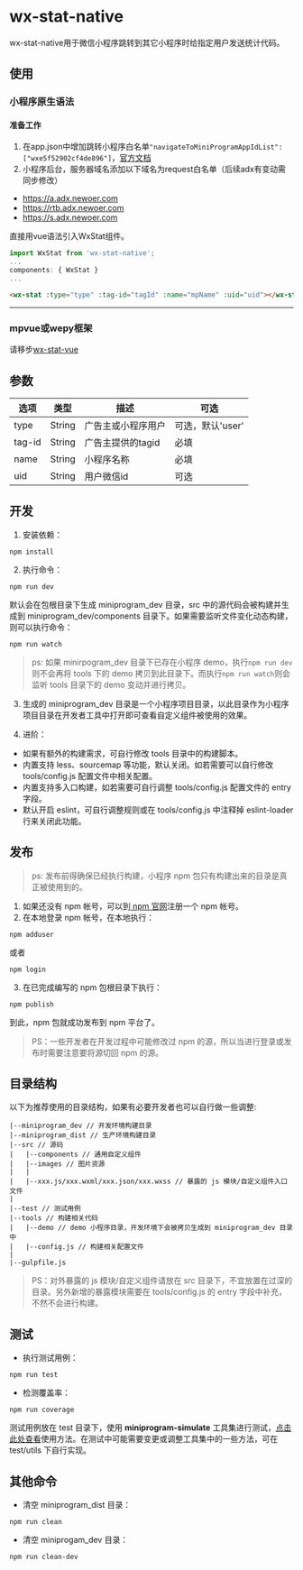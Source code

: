 # wx-stat-native
wx-stat-native用于微信小程序跳转到其它小程序时给指定用户发送统计代码。

## 使用

### 小程序原生语法

#### 准备工作
1. 在app.json中增加跳转小程序白名单`"navigateToMiniProgramAppIdList": ["wxe5f52902cf4de896"]`，[官方文档](https://developers.weixin.qq.com/miniprogram/dev/framework/config.html)
2. 小程序后台，服务器域名添加以下域名为request白名单（后续adx有变动需同步修改）
  - https://a.adx.newoer.com
  - https://rtb.adx.newoer.com
  - https://s.adx.newoer.com

直接用vue语法引入WxStat组件。

```JavaScript
import WxStat from 'wx-stat-native';
...
components: { WxStat }
...
```

```html
<wx-stat :type="type" :tag-id="tagId" :name="mpName" :uid="uid"></wx-stat>
```
****


### mpvue或wepy框架
请移步[wx-stat-vue](https://github.com/natee/wx-stat-vue)


## 参数

| 选项 | 类型 | 描述 | 可选 |
| ----- | ---- | ----- | ---- |
| type | String | 广告主或小程序用户 | 可选，默认'user' |
| tag-id | String | 广告主提供的tagid | 必填 |
| name | String | 小程序名称 | 必填 |
| uid | String | 用户微信id | 可选 |

## 开发

1. 安装依赖：

```
npm install
```

2. 执行命令：

```
npm run dev
```

默认会在包根目录下生成 miniprogram\_dev 目录，src 中的源代码会被构建并生成到 miniprogram\_dev/components 目录下。如果需要监听文件变化动态构建，则可以执行命令：

```
npm run watch
```

> ps: 如果 minirpogram\_dev 目录下已存在小程序 demo，执行`npm run dev`则不会再将 tools 下的 demo 拷贝到此目录下。而执行`npm run watch`则会监听 tools 目录下的 demo 变动并进行拷贝。

3. 生成的 miniprogram\_dev 目录是一个小程序项目目录，以此目录作为小程序项目目录在开发者工具中打开即可查看自定义组件被使用的效果。

4. 进阶：

* 如果有额外的构建需求，可自行修改 tools 目录中的构建脚本。
* 内置支持 less、sourcemap 等功能，默认关闭。如若需要可以自行修改 tools/config.js 配置文件中相关配置。
* 内置支持多入口构建，如若需要可自行调整 tools/config.js 配置文件的 entry 字段。
* 默认开启 eslint，可自行调整规则或在 tools/config.js 中注释掉 eslint-loader 行来关闭此功能。

## 发布

> ps: 发布前得确保已经执行构建，小程序 npm 包只有构建出来的目录是真正被使用到的。

1. 如果还没有 npm 帐号，可以到[ npm 官网](https://www.npmjs.com/)注册一个 npm 帐号。
2. 在本地登录 npm 帐号，在本地执行：

```
npm adduser
```

或者

```
npm login
```

3. 在已完成编写的 npm 包根目录下执行：

```
npm publish
```

到此，npm 包就成功发布到 npm 平台了。

> PS：一些开发者在开发过程中可能修改过 npm 的源，所以当进行登录或发布时需要注意要将源切回 npm 的源。

## 目录结构

以下为推荐使用的目录结构，如果有必要开发者也可以自行做一些调整:

```
|--miniprogram_dev // 开发环境构建目录
|--miniprogram_dist // 生产环境构建目录
|--src // 源码
|   |--components // 通用自定义组件
|   |--images // 图片资源
|   |
|   |--xxx.js/xxx.wxml/xxx.json/xxx.wxss // 暴露的 js 模块/自定义组件入口文件
|
|--test // 测试用例
|--tools // 构建相关代码
|   |--demo // demo 小程序目录，开发环境下会被拷贝生成到 miniprogram_dev 目录中
|   |--config.js // 构建相关配置文件
|
|--gulpfile.js
```

> PS：对外暴露的 js 模块/自定义组件请放在 src 目录下，不宜放置在过深的目录。另外新增的暴露模块需要在 tools/config.js 的 entry 字段中补充，不然不会进行构建。

## 测试

* 执行测试用例：

```
npm run test
```

* 检测覆盖率：

```
npm run coverage
```

测试用例放在 test 目录下，使用 **miniprogram-simulate** 工具集进行测试，[点击此处查看](https://github.com/wechat-miniprogram/miniprogram-simulate/blob/master/README.md)使用方法。在测试中可能需要变更或调整工具集中的一些方法，可在 test/utils 下自行实现。

## 其他命令

* 清空 miniprogram_dist 目录：

```
npm run clean
```

* 清空 miniprogam_dev 目录：

```
npm run clean-dev
```
